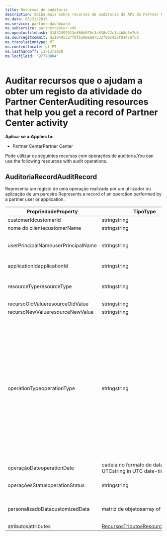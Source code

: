 ```yaml
---
title: Recursos de auditoria
description: Saiba mais sobre recursos de auditoria da API do Partner Center, como o AuditRecord, que pode usar para obter um registo da atividade do Partner Center.
ms.date: 05/21/2019
ms.service: partner-dashboard
ms.subservice: partnercenter-sdk
ms.openlocfilehash: 31832492913e866b078c3c638e22c1a4b8d5e7e6
ms.sourcegitcommit: d1104d5c27f8fb3908a87532f80c432f0147ef5d
ms.translationtype: MT
ms.contentlocale: pt-PT
ms.lasthandoff: 11/13/2020
ms.locfileid: "97770004"
---
```

# <a name="auditing-resources-that-help-you-get-a-record-of-partner-center-activity"></a><span data-ttu-id="5e21a-103">Auditar recursos que o ajudam a obter um registo da atividade do Partner Center</span><span class="sxs-lookup"><span data-stu-id="5e21a-103">Auditing resources that help you get a record of Partner Center activity</span></span>

<span data-ttu-id="5e21a-104">**Aplica-se a:**</span><span class="sxs-lookup"><span data-stu-id="5e21a-104">**Applies to:**</span></span>

- <span data-ttu-id="5e21a-105">Partner Center</span><span class="sxs-lookup"><span data-stu-id="5e21a-105">Partner Center</span></span>

<span data-ttu-id="5e21a-106">Pode utilizar os seguintes recursos com operações de auditoria.</span><span class="sxs-lookup"><span data-stu-id="5e21a-106">You can use the following resources with audit operations.</span></span>

## <a name="auditrecord"></a><span data-ttu-id="5e21a-107">AuditoriaRecord</span><span class="sxs-lookup"><span data-stu-id="5e21a-107">AuditRecord</span></span>

<span data-ttu-id="5e21a-108">Representa um registo de uma operação realizada por um utilizador ou aplicação de um parceiro.</span><span class="sxs-lookup"><span data-stu-id="5e21a-108">Represents a record of an operation performed by a partner user or application.</span></span>

| <span data-ttu-id="5e21a-109">Propriedade</span><span class="sxs-lookup"><span data-stu-id="5e21a-109">Property</span></span> | <span data-ttu-id="5e21a-110">Tipo</span><span class="sxs-lookup"><span data-stu-id="5e21a-110">Type</span></span> | <span data-ttu-id="5e21a-111">Descrição</span><span class="sxs-lookup"><span data-stu-id="5e21a-111">Description</span></span> |
| --- | --- | ---|
| <span data-ttu-id="5e21a-112">customerId</span><span class="sxs-lookup"><span data-stu-id="5e21a-112">customerId</span></span> | <span data-ttu-id="5e21a-113">string</span><span class="sxs-lookup"><span data-stu-id="5e21a-113">string</span></span> | <span data-ttu-id="5e21a-114">Uma cadeia formatada pelo GUID que identifica o cliente.</span><span class="sxs-lookup"><span data-stu-id="5e21a-114">A GUID-formatted string that identifies the customer.</span></span> |
| <span data-ttu-id="5e21a-115">nome do cliente</span><span class="sxs-lookup"><span data-stu-id="5e21a-115">customerName</span></span> | <span data-ttu-id="5e21a-116">string</span><span class="sxs-lookup"><span data-stu-id="5e21a-116">string</span></span> | <span data-ttu-id="5e21a-117">O nome do cliente.</span><span class="sxs-lookup"><span data-stu-id="5e21a-117">The customer name.</span></span> |
| <span data-ttu-id="5e21a-118">userPrincipalName</span><span class="sxs-lookup"><span data-stu-id="5e21a-118">userPrincipalName</span></span> | <span data-ttu-id="5e21a-119">string</span><span class="sxs-lookup"><span data-stu-id="5e21a-119">string</span></span> | <span data-ttu-id="5e21a-120">O nome principal do utilizador ou identificador do utilizador.</span><span class="sxs-lookup"><span data-stu-id="5e21a-120">The user principal name or user identifier.</span></span> <span data-ttu-id="5e21a-121">Tipicamente, esta propriedade é um nome de login estilo Internet para um utilizador em um formato de endereço de e-mail baseado no RFC 822 padrão da Internet.</span><span class="sxs-lookup"><span data-stu-id="5e21a-121">Typically, this property is an Internet-style login name for a user in an email address format based on Internet standard RFC 822.</span></span> |
| <span data-ttu-id="5e21a-122">applicationId</span><span class="sxs-lookup"><span data-stu-id="5e21a-122">applicationId</span></span> | <span data-ttu-id="5e21a-123">string</span><span class="sxs-lookup"><span data-stu-id="5e21a-123">string</span></span> | <span data-ttu-id="5e21a-124">Uma corda que identifica a aplicação que realizou a operação.</span><span class="sxs-lookup"><span data-stu-id="5e21a-124">A string that identifies the application that performed the operation.</span></span> |
| <span data-ttu-id="5e21a-125">resourceType</span><span class="sxs-lookup"><span data-stu-id="5e21a-125">resourceType</span></span> | <span data-ttu-id="5e21a-126">string</span><span class="sxs-lookup"><span data-stu-id="5e21a-126">string</span></span> | <span data-ttu-id="5e21a-127">O tipo de recurso agido pela operação.</span><span class="sxs-lookup"><span data-stu-id="5e21a-127">The type of resource acted upon by the operation.</span></span> <span data-ttu-id="5e21a-128">Valores possíveis: `customer` `customer_user` , `order` `subscription` `license` `third_party_add_on` `mpn_association` `transfer` `application` `application_credential` `partner_user` `partner_relationship` .</span><span class="sxs-lookup"><span data-stu-id="5e21a-128">Possible values: `customer`, `customer_user`, `order`, `subscription`, `license`, `third_party_add_on`, `mpn_association`, `transfer`, `application`, `application_credential`, `partner_user`, `partner_relationship`.</span></span> |
| <span data-ttu-id="5e21a-129">recursoOldValue</span><span class="sxs-lookup"><span data-stu-id="5e21a-129">resourceOldValue</span></span> | <span data-ttu-id="5e21a-130">string</span><span class="sxs-lookup"><span data-stu-id="5e21a-130">string</span></span> | <span data-ttu-id="5e21a-131">O valor antigo do recurso.</span><span class="sxs-lookup"><span data-stu-id="5e21a-131">The old value of the resource.</span></span> |
| <span data-ttu-id="5e21a-132">recursoNewValue</span><span class="sxs-lookup"><span data-stu-id="5e21a-132">resourceNewValue</span></span> | <span data-ttu-id="5e21a-133">string</span><span class="sxs-lookup"><span data-stu-id="5e21a-133">string</span></span> | <span data-ttu-id="5e21a-134">O novo valor do recurso.</span><span class="sxs-lookup"><span data-stu-id="5e21a-134">The new value of the resource.</span></span> |
| <span data-ttu-id="5e21a-135">operationType</span><span class="sxs-lookup"><span data-stu-id="5e21a-135">operationType</span></span> | <span data-ttu-id="5e21a-136">string</span><span class="sxs-lookup"><span data-stu-id="5e21a-136">string</span></span> | <span data-ttu-id="5e21a-137">O tipo de operação realizada.</span><span class="sxs-lookup"><span data-stu-id="5e21a-137">The type of operation performed.</span></span> <span data-ttu-id="5e21a-138">Valores possíveis: `update_customer_qualification` `update_subscription` , [ contas de `upgrade_subscription` `convert_trial_subscription` `add_customer` `update_customer_billing_profile` `update_customer_partner_contract_company_name` `update_customer_spending_budget` `delete_customer` integração de caixas de areia), `remove_partner_customer_relationship` `create_order` `update_order` `create_customer_user` `delete_customer_user` `update_customer_user` `update_customer_user_licenses` `reset_customer_user_password` `update_customer_user_principal_name` `restore_customer_user` `create_mpn_association` `update_mpn_association` `update_sfb_customer_user_licenses` `update_transfer` `create_partner_relationship` `register_application` `unregister_application` `add_application_credential` `remove_application_credential` `create_partner_user` `update_partner_user` `create_self_serve_policy` `update_self_serve_policy` `create_self_serve_policy` `delete_self_serve_policy` `remove_partner_relationship` `delete_tip_customer` `create_related_referral` `update_related_referral` `create_referral` `update_referral` `get_software_key` `get_software_download_link` `increase_spending_limit` `ready_invoice` `create_agreement` `extend_relationship` `create_transfer` ,</span><span class="sxs-lookup"><span data-stu-id="5e21a-138">Possible values: `update_customer_qualification`, `update_subscription`, `upgrade_subscription`, `convert_trial_subscription`, `add_customer`, `update_customer_billing_profile`, `update_customer_partner_contract_company_name`, `update_customer_spending_budget`, `delete_customer` (sandbox integration accounts only), `remove_partner_customer_relationship`, `create_order`, `update_order`, `create_customer_user`, `delete_customer_user`, `update_customer_user`, `update_customer_user_licenses`, `reset_customer_user_password`, `update_customer_user_principal_name`, `restore_customer_user`, `create_mpn_association`, `update_mpn_association`, `update_sfb_customer_user_licenses`, `update_transfer`, `create_partner_relationship`, `register_application`, `unregister_application`, `add_application_credential`, `remove_application_credential`, `create_partner_user`, `update_partner_user`, `create_self_serve_policy`, `update_self_serve_policy`, `create_self_serve_policy`, `delete_self_serve_policy`,`remove_partner_relationship`,`delete_tip_customer`,`create_related_referral`,`update_related_referral`, `create_referral`, `update_referral`, `get_software_key`, `get_software_download_link`, `increase_spending_limit`, `ready_invoice`, `create_agreement`, `extend_relationship`, `create_transfer`.</span></span> |
| <span data-ttu-id="5e21a-139">operaçãoDate</span><span class="sxs-lookup"><span data-stu-id="5e21a-139">operationDate</span></span> | <span data-ttu-id="5e21a-140">cadeia no formato de data-hora UTC</span><span class="sxs-lookup"><span data-stu-id="5e21a-140">string in UTC date-time format</span></span> | <span data-ttu-id="5e21a-141">A data e a hora em que a operação foi realizada.</span><span class="sxs-lookup"><span data-stu-id="5e21a-141">The date and time when the operation was performed.</span></span> |
| <span data-ttu-id="5e21a-142">operaçõesStatus</span><span class="sxs-lookup"><span data-stu-id="5e21a-142">operationStatus</span></span> | <span data-ttu-id="5e21a-143">string</span><span class="sxs-lookup"><span data-stu-id="5e21a-143">string</span></span> | <span data-ttu-id="5e21a-144">O estado da operação a ser auditado.</span><span class="sxs-lookup"><span data-stu-id="5e21a-144">The status of the operation being audited.</span></span> <span data-ttu-id="5e21a-145">Valores possíveis: `succeeded` , ou , o que significa que a `failed` `progress` operação ainda está em curso.</span><span class="sxs-lookup"><span data-stu-id="5e21a-145">Possible values: `succeeded`, `failed`, or `progress`, which means the operation is still in progress.</span></span> |
| <span data-ttu-id="5e21a-146">personalizadoData</span><span class="sxs-lookup"><span data-stu-id="5e21a-146">customizedData</span></span>  | <span data-ttu-id="5e21a-147">matriz de objetos</span><span class="sxs-lookup"><span data-stu-id="5e21a-147">array of objects</span></span> | <span data-ttu-id="5e21a-148">Informação adicional.</span><span class="sxs-lookup"><span data-stu-id="5e21a-148">Additional information.</span></span> <span data-ttu-id="5e21a-149">Cada objeto contém dois pares de valor-chave JSON: o primeiro é `key` e um valor de corda, o segundo é e um valor de `value` corda.</span><span class="sxs-lookup"><span data-stu-id="5e21a-149">Each object contains two JSON key-value pairs: the first is `key` and a string value, the second is `value` and a string value.</span></span> <span data-ttu-id="5e21a-150">O número de objetos na matriz depende do tipo de operação que foi realizado.</span><span class="sxs-lookup"><span data-stu-id="5e21a-150">The number of objects in the array depends on the type of operation that was performed.</span></span> |
| <span data-ttu-id="5e21a-151">atributos</span><span class="sxs-lookup"><span data-stu-id="5e21a-151">attributes</span></span> | [<span data-ttu-id="5e21a-152">RecursosTributos</span><span class="sxs-lookup"><span data-stu-id="5e21a-152">ResourceAttributes</span></span>](utility-resources.md#resourceattributes) | <span data-ttu-id="5e21a-153">Os atributos dos metadados.</span><span class="sxs-lookup"><span data-stu-id="5e21a-153">The metadata attributes.</span></span> |
